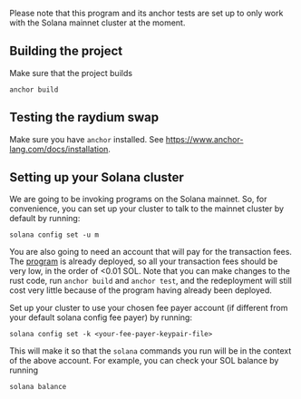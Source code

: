 Please note that this program and its anchor tests are set up to only work with the Solana mainnet cluster at the moment.

## Building the project
Make sure that the project builds
```
anchor build
```

## Testing the raydium swap
Make sure you have `anchor` installed. See https://www.anchor-lang.com/docs/installation.

## Setting up your Solana cluster
We are going to be invoking programs on the Solana mainnet.
So, for convenience, you can set up your cluster to talk to the mainnet cluster by default by running:
```
solana config set -u m
```
You are also going to need an account that will pay for the transaction fees.
The [program](https://explorer.solana.com/address/HEDM7Zg7wNVSCWpV4TF7zp6rgj44C43CXnLtpY68V7bV) is already deployed, so all your transaction fees should be very low, in the order of <0.01 SOL.
Note that you can make changes to the rust code, run `anchor build` and `anchor test`, and the redeployment will still cost very little because of the program having already been deployed.

Set up your cluster to use your chosen fee payer account (if different from your default solana config fee payer) by running:
```
solana config set -k <your-fee-payer-keypair-file>
```
This will make it so that the `solana` commands you run will be in the context of the above account. For example, you can check your SOL balance by running
```
solana balance
```
